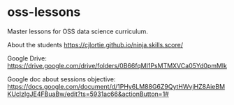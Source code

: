 # oss-lessons

Master lessons for OSS data science curriculum.

About the students
<https://cjlortie.github.io/ninja.skills.score/>

Google Drive:
<https://drive.google.com/drive/folders/0B66fqMI1PsMTMXVCa05Yd0pmMlk>

Google doc about sessions objective:
<https://docs.google.com/document/d/1PHy6LM88G6Z9QytHWvjHZ8AieBMKUclzIgJE4FBuaBw/edit?ts=5931ac66&actionButton=1#>